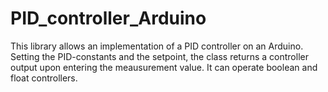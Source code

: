 # PID_controller_Arduino
This library allows an implementation of a PID controller on an Arduino. Setting the PID-constants and the setpoint, the class returns a controller output upon entering the meausurement value. It can operate boolean and float controllers.
